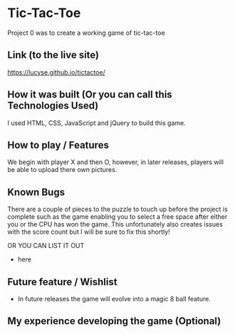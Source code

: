 # Tic-Tac-Toe

Project 0 was to create a working game of tic-tac-toe

## Link (to the live site)

https://lucyse.github.io/tictactoe/

## How it was built (Or you can call this Technologies Used)

I used HTML, CSS, JavaScript and jQuery to build this game.

## How to play / Features

We begin with player X and then O, however, in later releases, players will be able to upload there own pictures.

## Known Bugs

There are a couple of pieces to the puzzle to touch up before the project is complete such as the game enabling you to select a free space after either you or the CPU has won the game. This unfortunately also creates issues with the score count but I will be sure to fix this shortly!

OR YOU CAN LIST IT OUT

- here

## Future feature / Wishlist

- In future releases the game will evolve into a magic 8 ball feature.  

## My experience developing the game (Optional)
